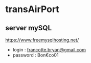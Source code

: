 # transAirPort
## server mySQL
https://www.freemysqlhosting.net/
* login : francotte.bryan@gmail.com
* password : Bon€co01